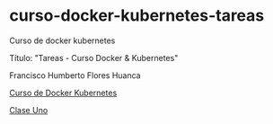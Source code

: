 # curso-docker-kubernetes-tareas
Curso de docker kubernetes

Título: "Tareas - Curso Docker & Kubernetes"

Francisco Humberto Flores Huanca

[Curso de Docker Kubernetes](https://iquattrogroup.com/course/view.php?id=114)

[Clase Uno](https://iquattrogroup.com/mod/url/view.php?id=1251)